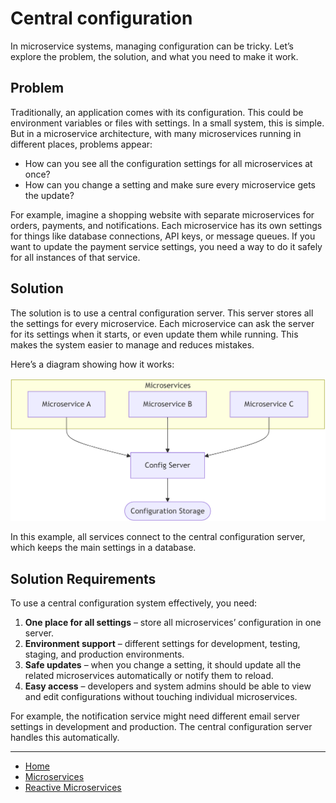 # Central configuration

In microservice systems, managing configuration can be tricky. Let’s explore the problem, the solution, and what you need to make it work.

## Problem

Traditionally, an application comes with its configuration. This could be environment variables or files with settings. 
In a small system, this is simple. But in a microservice architecture, with many microservices running in different places, problems appear:

- How can you see all the configuration settings for all microservices at once?
- How can you change a setting and make sure every microservice gets the update?

For example, imagine a shopping website with separate microservices for orders, payments, and notifications. Each microservice has its own settings for things like database connections, API keys, or message queues. If you want to update the payment service settings, you need a way to do it safely for all instances of that service.

## Solution

The solution is to use a central configuration server. This server stores all the settings for every microservice. Each microservice can ask the server for its settings when it starts, or even update them while running. This makes the system easier to manage and reduces mistakes.

Here’s a diagram showing how it works:

<p align="center">
    <img src="./assets/img4.png" alt="img4" width="600"/>
</p>

In this example, all services connect to the central configuration server, which keeps the main settings in a database.

## Solution Requirements

To use a central configuration system effectively, you need:

1. **One place for all settings** – store all microservices’ configuration in one server.
2. **Environment support** – different settings for development, testing, staging, and production environments.
3. **Safe updates** – when you change a setting, it should update all the related microservices automatically or notify them to reload.
4. **Easy access** – developers and system admins should be able to view and edit configurations without touching individual microservices.

For example, the notification service might need different email server settings in development and production. The central configuration server handles this automatically.

---

- [Home](./../../README.md)
- [Microservices](./../tutorials.md)
- [Reactive Microservices](./3_Reactive_Microservices.md)